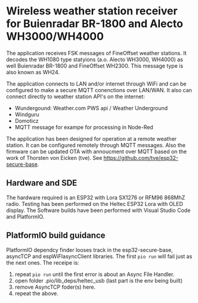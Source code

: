 Wireless weather station receiver for Buienradar BR-1800 and Alecto WH3000/WH4000
=================================================================================

The application receives FSK messages of FineOffset weather stations. It decodes the WH1080 type statyions (a.o. Alecto WH3000, WH4000) as well Buienradar BR-1800 and FineOffset WH2300. This message type is also known as WH24.

The application connects to LAN and/or internet through WiFi and can be configured to make a secure MQTT conenctions over LAN/WAN. It also can connect directly to weather station API's on the internet:
- Wundergound: Weather.com PWS api / Weather Underground
- Windguru
- Domoticz
- MQTT message for exampe for processing in Node-Red

The application has been designed for operation at a remote weather station. It can be configured remotely through MQTT messages. Also the firmware can be updated OTA with annoucment over MQTT based on the work of Thorsten von Eicken (tve). See https://github.com/tve/esp32-secure-base.

Hardware and SDE
----------------
The hardware required is an ESP32 with Lora SX1276 or RFM96 868MhZ radio. Testing has been performed on the Heltec ESP32 Lora with OLED display. The Software builds have been performed with Visual Studio Code and PlatformIO.

PlatformIO build guidance
-------------------------
PlatformIO dependcy finder looses track in the esp32-secure-base, asyncTCP and espWiFIasyncClient libraries. The first `pio run` will fail just as the next ones. The receipe is:
1. repeat `pio run` until the first error is about an Async File Handler.
2. open folder .pio/lib_deps/heltec_usb (last part is the env being built)
3. remove AsyncTCP foder(s) here.
4. repeat the above.

